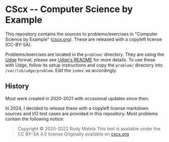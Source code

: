 CScx -- Computer Science by Example
===================================

This repository contains the sources to problems/exercises in
"Computer Science by Example" ([cscx.org]).
These are released with a copyleft license (CC-BY-SA).

Problems/exercises are located in the `problem/` directory.
They are using the [Udge] format,
please see [Udge's README] for more details.
To use these with Udge,
follow its setup instructions and
copy the `problem/` directory
into `/var/lib/udge/problem`.
Edit the `index.md` accordingly.


History
-------

Most were created in 2020-2021 with occasional updates since then.

In 2024,
I decided to release these with a copyleft license
markdown sources and I/O test cases are provided in this repository.
Most problems contain the following notice:

> Copyright © 2020-2022  Rudy Matela
> This text is available under the CC BY-SA 4.0 license
> Originally available on [cscx.org](https://cscx.org)


[Udge]:          https://github.com/rudymatela/udge
[Udge's README]: https://github.com/rudymatela/udge
[cscx.org]:      https://cscx.org/
